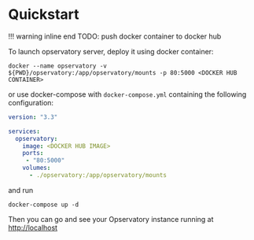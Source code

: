 # Quickstart

!!! warning inline end
    TODO: push docker container to docker hub

To launch opservatory server, deploy it using docker container:

```
docker --name opservatory -v ${PWD}/opservatory:/app/opservatory/mounts -p 80:5000 <DOCKER HUB CONTAINER>
```

or use docker-compose with `docker-compose.yml` containing the following configuration:

```yaml
version: "3.3"

services:
  opservatory:
    image: <DOCKER HUB IMAGE>
    ports:
     - "80:5000"
    volumes:
      - ./opservatory:/app/opservatory/mounts

```

and run 

```
docker-compose up -d
```

Then you can go and see your Opservatory instance running at <http://localhost>
